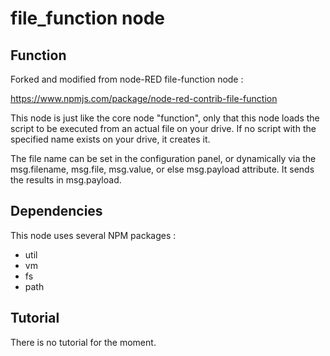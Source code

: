 # file_function node

## Function

Forked and modified from node-RED file-function node :

https://www.npmjs.com/package/node-red-contrib-file-function

This node is just like the core node "function", only that this node loads the script to be executed from an actual file on your drive.
If no script with the specified name exists on your drive, it creates it.

The file name can be set in the configuration panel, or dynamically via the msg.filename, msg.file, msg.value, or else msg.payload attribute. 
It sends the results in msg.payload.

## Dependencies

This node uses several NPM packages : 
- util
- vm
- fs
- path

## Tutorial

There is no tutorial for the moment.